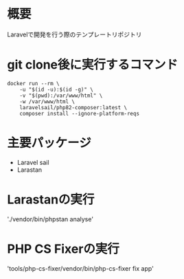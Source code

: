 # 概要
Laravelで開発を行う際のテンプレートリポジトリ

# git clone後に実行するコマンド
```
docker run --rm \
    -u "$(id -u):$(id -g)" \
    -v "$(pwd):/var/www/html" \
    -w /var/www/html \
    laravelsail/php82-composer:latest \
    composer install --ignore-platform-reqs
```

# 主要パッケージ
- Laravel sail
- Larastan

# Larastanの実行
'./vendor/bin/phpstan analyse'

# PHP CS Fixerの実行
'tools/php-cs-fixer/vendor/bin/php-cs-fixer fix app'
